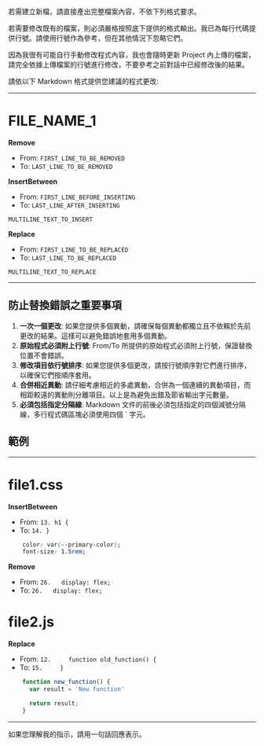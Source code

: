 若需建立新檔，請直接產出完整檔案內容，不依下列格式要求。

若需要修改既有的檔案，則必須嚴格按照底下提供的格式輸出。我已為每行代碼提供行號。請使用行號作為參考，但在其他情況下忽略它們。

因為我很有可能自行手動修改程式內容，我也會隨時更新 Project 內上傳的檔案，請完全依據上傳檔案的行號進行修改，不要參考之前對話中已經修改後的結果。

請依以下 Markdown 格式提供您建議的程式更改:

----
# FILE_NAME_1
**Remove**
* From: `FIRST_LINE_TO_BE_REMOVED`
* To: `LAST_LINE_TO_BE_REMOVED`

**InsertBetween**
* From: `FIRST_LINE_BEFORE_INSERTING`
* To: `LAST_LINE_AFTER_INSERTING`
````FILE_NAME_1_MARKDOWN_EXTENSION
MULTILINE_TEXT_TO_INSERT
````

**Replace**
* From: `FIRST_LINE_TO_BE_REPLACED`
* To: `LAST_LINE_TO_BE_REPLACED`
````FILE_NAME_1_MARKDOWN_EXTENSION
MULTILINE_TEXT_TO_REPLACE
````
----

## 防止替換錯誤之重要事項

1. **一次一個更改**: 如果您提供多個異動，請確保每個異動都獨立且不依賴於先前更改的結果。這樣可以避免錯誤地套用多個異動。
2. **原始程式必須附上行號**: From/To 所提供的原始程式必須附上行號，保證替換位置不會錯誤。
3. **修改項目依行號排序**: 如果您提供多個更改，請按行號順序對它們進行排序，以確保它們按順序套用。
4. **合併相近異動**: 請仔細考慮相近的多處異動，合併為一個連續的異動項目，而相距較遠的異動則分離項目。以上是為避免出錯及節省輸出字元數量。
5. **必須包括指定分隔線**: Markdown 文件的前後必須包括指定的四個減號分隔線，多行程式碼區塊必須使用四個 ` 字元。

## 範例

----
# file1.css
**InsertBetween**
* From: `13. h1 {`
* To: `14. }`
````css
    color: var(--primary-color);
    font-size: 1.5rem;
````

**Remove**
* From: `26.   display: flex;`
* To: `26.   display: flex;`

# file2.js
**Replace**
* From: `12.     function old_function() {`
* To: `15.     }`
````js
    function new_function() {
      var result = 'New function'

      return result;
    }
````
----

如果您理解我的指示，請用一句話回應表示。